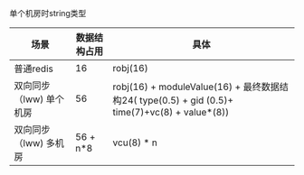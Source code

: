 单个机房时string类型 

|  场景   | 数据结构占用  | 具体 |  
|  ----  | ----  | ---- |  
| 普通redis	| 16	| robj(16) | 
| 双向同步（lww) 单个机房 |	56| robj(16) + moduleValue(16) + 最终数据结构24( type(0.5) + gid (0.5)+ time(7)+vc(8) + value*(8)) | 
| 双向同步（lww) 多机房	| 56 + n*8	| vcu(8) * n |